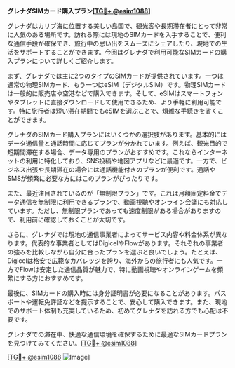 **グレナダSIMカード購入プラン[[TG💪+ @esim1088](https://t.me/s/esim1088)]**

グレナダはカリブ海に位置する美しい島国で、観光客や長期滞在者にとって非常に人気のある場所です。訪れる際には現地のSIMカードを入手することで、便利な通信手段が確保でき、旅行中の思い出をスムーズにシェアしたり、現地での生活をサポートすることができます。今回はグレナダで利用可能なSIMカードの購入プランについて詳しくご紹介します。

まず、グレナダでは主に2つのタイプのSIMカードが提供されています。一つは通常の物理SIMカード、もう一つはeSIM（デジタルSIM）です。物理SIMカードは一般的に販売店や空港などで購入できます。そして、eSIMはスマートフォンやタブレットに直接ダウンロードして使用できるため、より手軽に利用可能です。特に旅行者は短い滞在期間でもeSIMを選ぶことで、煩雑な手続きを省くことができます。

グレナダのSIMカード購入プランにはいくつかの選択肢があります。基本的にはデータ通信量と通話時間に応じてプランが分かれています。例えば、観光目的で短期間滞在する場合、データ専用のプランがおすすめです。これならインターネットの利用に特化しており、SNS投稿や地図アプリなどに最適です。一方で、ビジネス出張や長期滞在の場合には通話機能付きのプランが便利です。通話やSMSが頻繁に必要な方にはこのプランがぴったりです。

また、最近注目されているのが「無制限プラン」です。これは月額固定料金でデータ通信を無制限に利用できるプランで、動画視聴やオンライン会議にも対応しています。ただし、無制限プランであっても速度制限がある場合がありますので、利用前に確認しておくことが大切です。

さらに、グレナダでは現地の通信事業者によってサービス内容や料金体系が異なります。代表的な事業者としてはDigicelやFlowがあります。それぞれの事業者の強みを比較しながら自分に合ったプランを選ぶと良いでしょう。たとえば、Digicelは格安で広範なカバレッジを誇り、海外からの旅行者にも人気です。一方でFlowは安定した通信品質が魅力で、特に動画視聴やオンラインゲームを頻繁にする方におすすめです。

最後に、SIMカードの購入時には身分証明書が必要になることがあります。パスポートや運転免許証などを提示することで、安心して購入できます。また、現地でのサポート体制も充実しているため、初めてグレナダを訪れる方でも心配は不要です。

グレナダでの滞在中、快適な通信環境を確保するために最適なSIMカードプランを見つけてみてください。[[TG💪+ @esim1088](https://t.me/s/esim1088)] 

[[TG💪+ @esim1088](https://t.me/s/esim1088) ![Image](https://i.postimg.cc/Y0z9fWf4/image.png)]